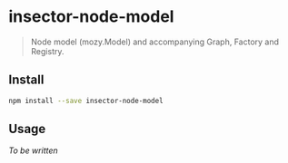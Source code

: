 # insector-node-model

> Node model (mozy.Model) and accompanying Graph, Factory and Registry.

## Install

```sh
npm install --save insector-node-model
```

## Usage

*To be written*

